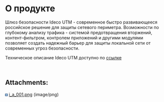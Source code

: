 # О продукте

Шлюз безопасности Ideco UTM - современное быстро развивающееся
российское решение для защиты сетевого периметра. Возможности
по глубокому анализу трафика - системой предотвращения вторжений,
контент-фильтром, контролем приложений и другими модулями
позволяет создать надежный барьер для защиты локальной сети от
современных угроз безопасности.

Техническое описание Ideco UTM доступно по
[ссылке](https://ideco.ru/products/ics/specifications/review)

 

<div class="pageSectionHeader">

## Attachments:

</div>

<div class="greybox" data-align="left">

![](images/icons/bullet_blue.gif)
[i\_a\_001.png](attachments/1277987/1441794.png) (image/png)  

</div>
